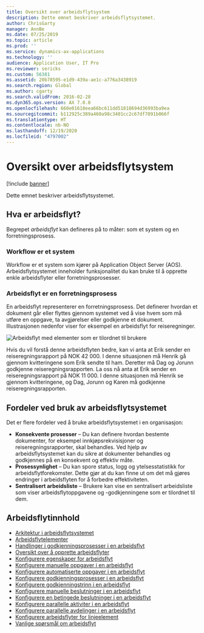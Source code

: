 ```yaml
---
title: Oversikt over arbeidsflytsystem
description: Dette emnet beskriver arbeidsflytsystemet.
author: ChrisGarty
manager: AnnBe
ms.date: 07/25/2019
ms.topic: article
ms.prod: ''
ms.service: dynamics-ax-applications
ms.technology: ''
audience: Application User, IT Pro
ms.reviewer: sericks
ms.custom: 56381
ms.assetid: 20b78595-e1d9-439a-ae1c-a776a3438919
ms.search.region: Global
ms.author: cgarty
ms.search.validFrom: 2016-02-28
ms.dyn365.ops.version: AX 7.0.0
ms.openlocfilehash: 660e01618eea66bc611dd51818694d36993ba9ea
ms.sourcegitcommit: b112925c389a460a98c3401cc2c67df7091b066f
ms.translationtype: HT
ms.contentlocale: nb-NO
ms.lasthandoff: 12/19/2020
ms.locfileid: "4797002"
---
```

# <a name="workflow-system-overview"></a>Oversikt over arbeidsflytsystem

[!include [banner](../includes/banner.md)]

Dette emnet beskriver arbeidsflytsystemet.

## <a name="what-is-workflow"></a>Hva er arbeidsflyt?

Begrepet *arbeidsflyt* kan defineres på to måter: som et system og en forretningsprosess.

### <a name="workflow-is-a-system"></a>Workflow er et system

Workflow er et system som kjører på Application Object Server (AOS). Arbeidsflytsystemet inneholder funksjonalitet du kan bruke til å opprette enkle arbeidsflyter eller forretningsprosesser.

### <a name="workflow-is-a-business-process"></a>Arbeidsflyt er en forretningsprosess

En arbeidsflyt representerer en forretningsprosess. Det definerer hvordan et dokument går eller flyttes gjennom systemet ved å vise hvem som må utføre en oppgave, ta avgjørelser eller godkjenne et dokument. Illustrasjonen nedenfor viser for eksempel en arbeidsflyt for reiseregninger.

![Arbeidsflyt med elementer som er tilordnet til brukere](./media/workflow_user.gif)

Hvis du vil forstå denne arbeidsflyten bedre, kan vi anta at Erik sender en reiseregningsrapport på NOK 42 000. I denne situasjonen må Henrik gå gjennom kvitteringene som Erik sendte til ham. Deretter må Dag og Jorunn godkjenne reiseregningsrapporten. La oss nå anta at Erik sender en reiseregningsrapport på NOK 11 000. I denne situasjonen må Henrik se gjennom kvitteringene, og Dag, Jorunn og Karen må godkjenne reiseregningsrapporten.

## <a name="benefits-of-using-the-workflow-system"></a> Fordeler ved bruk av arbeidsflytsystemet

Det er flere fordeler ved å bruke arbeidsflytsystemet i en organisasjon:

- **Konsekvente prosesser** – Du kan definere hvordan bestemte dokumenter, for eksempel innkjøpsrekvisisjoner og reiseregningsrapporter, skal behandles. Ved hjelp av arbeidsflytsystemet kan du sikre at dokumenter behandles og godkjennes på en konsekvent og effektiv måte.
- **Prosessynlighet** – Du kan spore status, logg og ytelsesstatistikk for arbeidsflytforekomster. Dette gjør at du kan finne ut om det må gjøres endringer i arbeidsflyten for å forbedre effektiviteten.
- **Sentralisert arbeidsliste** – Brukere kan vise en sentralisert arbeidsliste som viser arbeidsflytoppgavene og -godkjenningene som er tilordnet til dem.


## <a name="workflow-content"></a>Arbeidsflytinnhold

+ [Arkitektur i arbeidsflytsystemet](workflow-system-architecture.md)
+ [Arbeidsflytelementer](workflow-elements.md)
+ [Handlinger i godkjenningsprosesser i en arbeidsflyt](workflow-actions.md)
+ [Oversikt over å opprette arbeidsflyter](create-workflow.md)
+ [Konfigurere egenskaper for arbeidsflyt](configure-workflow-properties.md)
+ [Konfigurere manuelle oppgaver i en arbeidsflyt](configure-manual-task-workflow.md)
+ [Konfigurere automatiserte oppgaver i en arbeidsflyt](configure-automated-task-workflow.md)
+ [Konfigurere godkjenningsprosesser i en arbeidsflyt](configure-approval-process-workflow.md)
+ [Konfigurere godkjenningstrinn i en arbeidsflyt](configure-approval-step-workflow.md)
+ [Konfigurere manuelle beslutninger i en arbeidsflyt](configure-manual-decision-workflow.md)
+ [Konfigurere en betingede beslutninger i en arbeidsflyt](configure-conditional-decision-workflow.md)
+ [Konfigurere parallelle aktiviter i en arbeidsflyt](configure-parallel-activity-workflow.md)
+ [Konfigurere parallelle avdelinger i en arbeidsflyt](configure-parallel-branch-workflow.md)
+ [Konfigurere arbeidsflyter for linjeelement](configure-line-item-workflow.md)
+ [Vanlige spørsmål om arbeidsflyt](workflow-FAQ.md)
